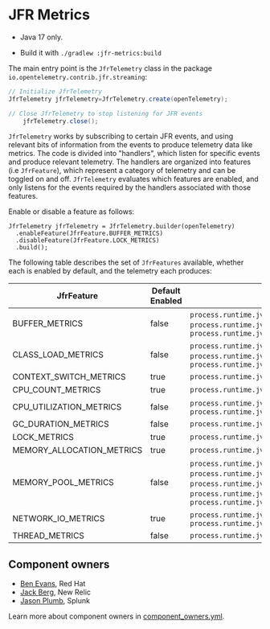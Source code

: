 # JFR Metrics

* Java 17 only.

* Build it with `./gradlew :jfr-metrics:build`

The main entry point is the `JfrTelemetry` class in the
package `io.opentelemetry.contrib.jfr.streaming`:

```java
// Initialize JfrTelemetry
JfrTelemetry jfrTelemetry=JfrTelemetry.create(openTelemetry);

// Close JfrTelemetry to stop listening for JFR events
    jfrTelemetry.close();
```

`JfrTelemetry` works by subscribing to certain JFR events, and using relevant bits of information
from the events to produce telemetry data like metrics. The code is divided into "handlers", which
listen for specific events and produce relevant telemetry. The handlers are organized into
features (i.e `JfrFeature`), which represent a category of telemetry and can be toggled on and
off. `JfrTelemetry` evaluates which features are enabled, and only listens for the events required
by the handlers associated with those features.

Enable or disable a feature as follows:

```
JfrTelemetry jfrTelemetry = JfrTelemetry.builder(openTelemetry)
  .enableFeature(JfrFeature.BUFFER_METRICS)
  .disableFeature(JfrFeature.LOCK_METRICS)
  .build();
```

The following table describes the set of `JfrFeatures` available, whether each is enabled by
default, and the telemetry each produces:

<!-- DO NOT MANUALLY EDIT. Regenerate table following changes to instrumentation using ./gradlew generateDocs -->
<!-- generateDocsStart -->

| JfrFeature                | Default Enabled | Metrics                                                                                                                                                                                             |
|---------------------------|-----------------|-----------------------------------------------------------------------------------------------------------------------------------------------------------------------------------------------------|
| BUFFER_METRICS            | false           | `process.runtime.jvm.buffer.count`, `process.runtime.jvm.buffer.limit`, `process.runtime.jvm.buffer.usage`                                                                                          |
| CLASS_LOAD_METRICS        | false           | `process.runtime.jvm.classes.current_loaded`, `process.runtime.jvm.classes.loaded`, `process.runtime.jvm.classes.unloaded`                                                                          |
| CONTEXT_SWITCH_METRICS    | true            | `process.runtime.jvm.cpu.context_switch`                                                                                                                                                            |
| CPU_COUNT_METRICS         | true            | `process.runtime.jvm.cpu.limit`                                                                                                                                                                     |
| CPU_UTILIZATION_METRICS   | false           | `process.runtime.jvm.cpu.utilization`, `process.runtime.jvm.system.cpu.utilization`                                                                                                                 |
| GC_DURATION_METRICS       | false           | `process.runtime.jvm.gc.duration`                                                                                                                                                                   |
| LOCK_METRICS              | true            | `process.runtime.jvm.cpu.longlock`                                                                                                                                                                  |
| MEMORY_ALLOCATION_METRICS | true            | `process.runtime.jvm.memory.allocation`                                                                                                                                                             |
| MEMORY_POOL_METRICS       | false           | `process.runtime.jvm.memory.committed`, `process.runtime.jvm.memory.init`, `process.runtime.jvm.memory.limit`, `process.runtime.jvm.memory.usage`, `process.runtime.jvm.memory.usage_after_last_gc` |
| NETWORK_IO_METRICS        | true            | `process.runtime.jvm.network.io`, `process.runtime.jvm.network.time`                                                                                                                                |
| THREAD_METRICS            | false           | `process.runtime.jvm.threads.count`                                                                                                                                                                 |

<!-- generateDocsEnd -->

## Component owners

- [Ben Evans](https://github.com/kittylyst), Red Hat
- [Jack Berg](https://github.com/jack-berg), New Relic
- [Jason Plumb](https://github.com/breedx-splk), Splunk

Learn more about component owners in [component_owners.yml](../.github/component_owners.yml).
